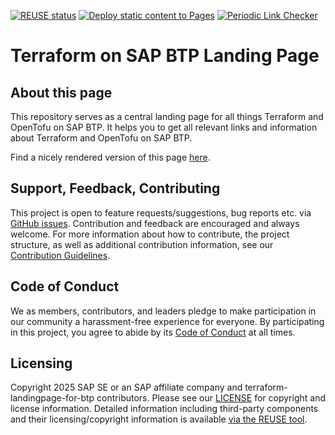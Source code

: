 [![REUSE status](https://api.reuse.software/badge/github.com/SAP/btp-solution-diagrams)](https://api.reuse.software/info/github.com/SAP/btp-solution-diagrams) [![Deploy static content to Pages](https://github.com/SAP-docs/terraform-landingpage-for-btp/actions/workflows/deploy-to-gh-pages.yml/badge.svg)](https://github.com/SAP-docs/terraform-landingpage-for-btp/actions/workflows/deploy-to-gh-pages.yml) [![Periodic Link Checker](https://github.com/SAP-docs/terraform-landingpage-for-btp/actions/workflows/periodic-link-watcher.yml/badge.svg)](https://github.com/SAP-docs/terraform-landingpage-for-btp/actions/workflows/periodic-link-watcher.yml)

# Terraform on SAP BTP Landing Page

## About this page

This repository serves as a central landing page for all things Terraform and OpenTofu on SAP BTP. It helps you to get all relevant links and information about Terraform and OpenTofu on SAP BTP.

Find a nicely rendered version of this page [here](https://sap.github.io/terraform-landingpage-for-btp/).

## Support, Feedback, Contributing

This project is open to feature requests/suggestions, bug reports etc. via [GitHub issues](https://github.com/SAP-docs/terraform-landingpage-for-btp/issues). Contribution and feedback are encouraged and always welcome. For more information about how to contribute, the project structure, as well as additional contribution information, see our [Contribution Guidelines](CONTRIBUTING.md).

## Code of Conduct

We as members, contributors, and leaders pledge to make participation in our community a harassment-free experience for everyone. By participating in this project, you agree to abide by its [Code of Conduct](https://github.com/SAP-docs/terraform-landingpage-for-btp?tab=coc-ov-file) at all times.

## Licensing

Copyright 2025 SAP SE or an SAP affiliate company and terraform-landingpage-for-btp contributors. Please see our [LICENSE](LICENSE) for copyright and license information. Detailed information including third-party components and their licensing/copyright information is available [via the REUSE tool](https://api.reuse.software/info/github.com/SAP-docs/terraform-landingpage-for-btp).
